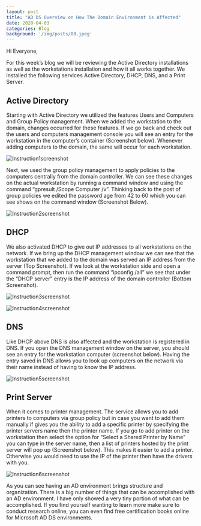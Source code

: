 ```yaml
---
layout: post
title: "AD DS Overview on How The Domain Environment is Affected"
date: 2020-04-03
categories: Blog
background: '/img/posts/08.jpeg'
---
```


Hi Everyone,

  For this week’s blog we will be reviewing the Active Directory installations as well as the workstations 
  installation and how it all works together. We installed the following services Active Directory, DHCP, 
  DNS, and a Print Server. 
  

## Active Directory

  Starting with Active Directory we utilized the features Users and Computers and Group Policy management. 
  When we added the workstation to the domain, changes occurred for these features. If we go back and check 
  out the users and computers management console you will see an entry for the workstation in the computer’s 
  container (Screenshot below). Whenever adding computers to the domain, the same 
  will occur for each workstation. 

  ![Instruction1screenshot](/newblog/img/resources/2020-04-03-Post/1.jpg)

  Next, we used the group policy management to apply policies to the computers centrally from the domain 
  controller. We can see these changes on the actual workstation by running a command window and using the 
  command “gpresult /Scope Computer /v”. Thinking back to the post of group policies we edited the password 
  age from 42 to 60 which you can see shows on the command window (Screenshot Below). 

  ![Instruction2screenshot](/newblog/img/resources/2020-04-03-Post/2.jpg)


## DHCP
	
  We also activated DHCP to give out IP addresses to all workstations on the network. If we bring up the DHCP 
  management window we can see that the workstation that we added to the domain was served an IP address from 
  the server (Top Screenshot). If we look at the workstation side and open a command prompt, then run the command 
  “ipconfig /all” we see that under the “DHCP server” entry is the IP address of the domain controller 
  (Bottom Screenshot).

  ![Instruction3screenshot](/newblog/img/resources/2020-04-03-Post/3.jpg)

  ![Instruction4screenshot](/newblog/img/resources/2020-04-03-Post/4.jpg)
  

## DNS
	
  Like DHCP above DNS is also affected and the workstation is registered in DNS. If you open the DNS management 
  window on the server, you should see an entry for the workstation computer (screenshot below). Having the entry 
  saved in DNS allows you to look up computers on the network via their name instead of having to know the IP 
  address.

  ![Instruction5screenshot](/newblog/img/resources/2020-04-03-Post/5.jpg)


## Print Server

  When it comes to printer management. The service allows you to add printers to computers via group policy but 
  in case you want to add them manually if gives you the ability to add a specific printer by specifying the 
  printer servers name then the printer name. If you go to add printer on the workstation then select the option 
  for “Select a Shared Printer by Name” you can type in the server name, then a list of printers hosted by the 
  print server will pop up (Screenshot below). This makes it easier to add a printer. Otherwise you would need 
  to use the IP of the printer then have the drivers with you.  

  ![Instruction6screenshot](/newblog/img/resources/2020-04-03-Post/6.jpg)



As you can see having an AD environment brings structure and organization. There is a big number of things that 
can be accomplished with an AD environment. I have only showed a very tiny portion of what can be accomplished. 
If you find yourself wanting to learn more make sure to conduct research online, you can even find free certification 
books online for Microsoft AD DS environments. 

